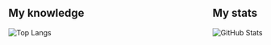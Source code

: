 <div style="display: flex; align-items: flex-start; justify-content: space-between">
    <div>
        <h2>My knowledge</h2>
            <img src="https://github-readme-stats.vercel.app/api/top-langs/?username=nezox16&theme=radical" alt="Top Langs">
    </div>
    <div>
        <h2>My stats</h2>
        <img src="https://github-readme-stats.vercel.app/api?username=nezox16&show_icons=false&theme=dark" alt="GitHub Stats">
    </div>
</div>
